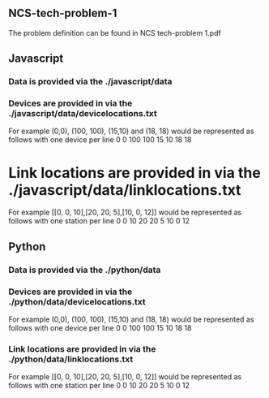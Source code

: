 ## NCS-tech-problem-1
The problem definition can be found in NCS tech-problem 1.pdf

## Javascript
### Data is provided via the ./javascript/data
### Devices are provided in via the ./javascript/data/devicelocations.txt
For example (0,0), (100, 100), (15,10) and (18, 18) would be represented as follows with one device per line
0 0
100 100
15 10
18 18

# Link locations are provided in via the ./javascript/data/linklocations.txt
For example [[0, 0, 10],[20, 20, 5],[10, 0, 12]] would be represented as follows with one station per line
0 0 10
20 20 5
10 0 12

## Python
### Data is provided via the ./python/data
### Devices are provided in via the ./python/data/devicelocations.txt
For example (0,0), (100, 100), (15,10) and (18, 18) would be represented as follows with one device per line
0 0
100 100
15 10
18 18

### Link locations are provided in via the ./python/data/linklocations.txt
For example [[0, 0, 10],[20, 20, 5],[10, 0, 12]] would be represented as follows with one station per line
0 0 10
20 20 5
10 0 12
